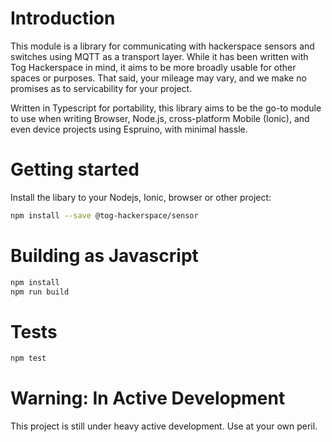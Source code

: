 # Introduction

This module is a library for communicating with hackerspace sensors and
switches using MQTT as a transport layer. While it has been written with Tog
Hackerspace in mind, it aims to be more broadly usable for other spaces or
purposes. That said, your mileage may vary, and we make no promises as to
servicability for your project.

Written in Typescript for portability, this library aims to be the go-to module
to use when writing Browser, Node.js, cross-platform Mobile (Ionic), and even
device projects using Espruino, with minimal hassle.

# Getting started
Install the libary to your Nodejs, Ionic, browser or other project:
````bash
npm install --save @tog-hackerspace/sensor
````

# Building as Javascript
````bash
npm install
npm run build
````

# Tests
````bash
npm test
````

# Warning: In Active Development

This project is still under heavy active development. Use at your own peril.
